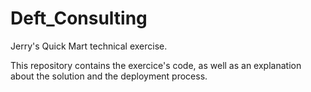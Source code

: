 # Deft_Consulting
Jerry's Quick Mart technical exercise.

This repository contains the exercice's code, as well as an explanation about the solution and the deployment process.
